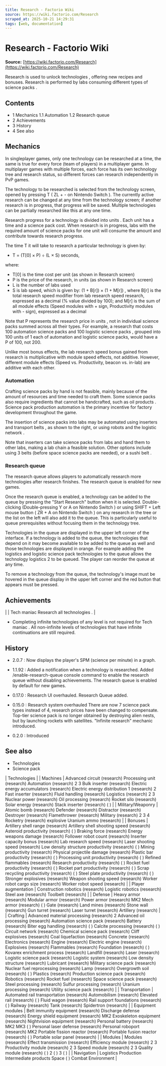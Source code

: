 ```yaml
---
title: Research - Factorio Wiki
source: https://wiki.factorio.com/Research
scraped_at: 2025-10-21 14:29:31
tags: [web, documentation]
---
```


# Research - Factorio Wiki

**Source:** [https://wiki.factorio.com/Research](https://wiki.factorio.com/Research)

Research is used to unlock technologies , offering new recipes and bonuses. Research is performed by labs consuming different types of science packs .

## Contents

- 1 Mechanics 1.1 Automation 1.2 Research queue
- 2 Achievements
- 3 History
- 4 See also

## Mechanics

In singleplayer games, only one technology can be researched at a time, the same is true for every force (team of players) in a multiplayer game. In multiplayer games with multiple forces, each force has its own technology tree and research status, so different forces can research independently in PvP games.

The technology to be researched is selected from the technology screen, opened by pressing T ( ZL + - on Nintendo Switch ). The currently active research can be changed at any time from the technology screen; if another research is in progress, that progress will be saved. Multiple technologies can be partially researched like this at any one time.

Research progress for a technology is divided into units . Each unit has a time and a science pack cost. When research is in progress, labs with the required amount of science packs for one unit will consume the amount and contribute towards research progress.

The time T it will take to research a particular technology is given by:

- T = (T[0] × P) ÷ (L × S) seconds,

where:

- T[0] is the time cost per unit (as shown in Research screen)
- P is the price of the research, in units (as shown in Research screen)
- L is the number of labs used
- S is lab speed, which is given by: (1 + B[r]) × (1 + M[r]) , where B[r] is the total research speed modifier from lab research speed research, expressed as a decimal (% value divided by 100); and M[r] is the sum of all module effects (Speed modules with + sign, Productivity modules with - sign), expressed as a decimal

Note that P represents the research price in units , not in individual science packs summed across all their types. For example, a research that costs 100 automation science packs and 100 logistic science packs , grouped into 100 units of 1 each of automation and logistic science packs, would have a P of 100, not 200.

Unlike most bonus effects, the lab research speed bonus gained from research is multiplicative with module speed effects, not additive. However, different module effects (Speed vs. Productivity, beacon vs. in-lab) are additive with each other.

### Automation

Crafting science packs by hand is not feasible, mainly because of the amount of resources and time needed to craft them. Some science packs also require ingredients that cannot be handcrafted, such as oil products . Science pack production automation is the primary incentive for factory development throughout the game.

The insertion of science packs into labs may be automated using inserters and transport belts , as shown to the right, or using robots and the logistic network .

Note that inserters can take science packs from labs and hand them to other labs, making a lab chain a feasible solution. Other options include using 3 belts (before space science packs are needed), or a sushi belt .

### Research queue

The research queue allows players to automatically research more technologies after research finishes. The research queue is enabled for new games.

Once the research queue is enabled, a technology can be added to the queue by pressing the "Start Research" button when it is selected. Double-clicking (Double-pressing Y or A on Nintendo Switch ) or using SHIFT + Left mouse button ( ZR + A on Nintendo Switch ) on any research in the tree or the list on the left will also add it to the queue. This is particularly useful to queue prerequisites without focusing them in the technology tree.

Technologies in the queue are displayed in the upper left corner of the interface. If a technology is added to the queue, the technologies that depend on it may become available to be added to the queue as well and those technologies are displayed in orange. For example adding the logistics and logistic science pack technologies to the queue allows the technology logistics 2 to be queued. The player can reorder the queue at any time.

To remove a technology from the queue, the technology's image must be hovered in the queue display in the upper left corner and the red button that appears must be pressed.

## Achievements

|  | Tech maniac Research all technologies . |

- Completing infinite technologies of any level is not required for Tech maniac . All non-infinite levels of technologies that have infinite continuations are still required.

## History

- 2.0.7 : Now displays the player's SPM (science per minute) in a graph.

- 1.1.92 : Added a notification when a technology is researched. Added /enable-research-queue console command to enable the research queue without disabling achievements. The research queue is enabled by default for new games.

- 0.17.0 : Research UI overhauled. Research Queue added.

- 0.15.0 : Research system overhauled There are now 7 science pack types instead of 4, research prices have been changed to compensate. Top-tier science pack is no longer obtained by destroying alien nests, but by launching rockets with satellites. "Infinite research" mechanic introduced.

- 0.2.0 : Introduced

## See also

- Technologies
- Science pack

| Technologies |
| Machines | Advanced circuit (research) Processing unit (research) Automation (research) 2 3 Bulk inserter (research) Electric energy accumulators (research) Electric energy distribution 1 (research) 2 Fast inserter (research) Fluid handling (research) Logistics (research) 2 3 Nuclear power (research) Oil processing (research) Rocket silo (research) Solar energy (research) Stack inserter (research) ( ) |
| Military/Weaponry | Atomic bomb (research) Defender (research) Distractor (research) Destroyer (research) Flamethrower (research) Military (research) 2 3 4 Rocketry (research) explosive Uranium ammo (research) |
| Bonuses | Artillery shell range (research) Artillery shell shooting speed (research) Asteroid productivity (research) ( ) Braking force (research) Energy weapons damage (research) Follower robot count (research) Inserter capacity bonus (research) Lab research speed (research) Laser shooting speed (research) Low density structure productivity (research) ( ) Mining productivity (research) Physical projectile damage (research) Plastic bar productivity (research) ( ) Processing unit productivity (research) ( ) Refined flammables (research) Research productivity (research) ( ) Rocket fuel productivity (research) ( ) Rocket part productivity (research) ( ) Scrap recycling productivity (research) ( ) Steel plate productivity (research) ( ) Stronger explosives (research) Weapon shooting speed (research) Worker robot cargo size (research) Worker robot speed (research) |
| Player augmentation | Construction robotics (research) Logistic robotics (research) Steel axe (research) Toolbelt (research) |
| Defense | Heavy armor (research) Modular armor (research) Power armor (research) MK2 Mech armor (research) ( ) Gate (research) Land mines (research) Stone wall (research) Gun turret (research) Laser turret (research) Artillery (research) |
| Crafting | Advanced material processing (research) 2 Advanced oil processing (research) Automation science pack (research) Battery (research) Biter egg handling (research) ( ) Calcite processing (research) ( ) Circuit network (research) Chemical science pack (research) Cliff explosives (research) Coal liquefaction (research) Concrete (research) Electronics (research) Engine (research) Electric engine (research) Explosives (research) Flammables (research) Foundation (research) ( ) Kovarex enrichment process (research) Landfill (research) Laser (research) Logistic science pack (research) Logistic system (research) Low density structure (research) Lubricant (research) Military science pack (research) Nuclear fuel reprocessing (research) Lamp (research) Overgrowth soil (research) ( ) Plastics (research) Production science pack (research) Robotics (research) Rocket fuel (research) Space science pack (research) Steel processing (research) Sulfur processing (research) Uranium processing (research) Utility science pack (research) |
| Transportation | Automated rail transportation (research) Automobilism (research) Elevated rail (research) ( ) Fluid wagon (research) Rail support foundations (research) ( ) Railway (research) Tank (research) Spidertron (research) |
| Equipment modules | Belt immunity equipment (research) Discharge defense (research) Energy shield equipment (research) MK2 Exoskeleton equipment (research) Nightvision equipment (research) Personal battery (research) MK2 MK3 ( ) Personal laser defense (research) Personal roboport (research) MK2 Portable fission reactor (research) Portable fusion reactor (research) ( ) Portable solar panel (research) |
| Modules | Modules (research) Effect transmission (research) Efficiency module (research) 2 3 Productivity module (research) 2 3 Speed module (research) 2 3 Quality module (research) ( ) 2 ( ) 3 ( ) |
| Navigation | Logistics Production Intermediate products Space ( ) Combat Environment |
